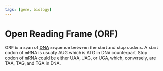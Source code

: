 ```yaml
---
tags: [gene, biology]
---
```


# Open Reading Frame (ORF)

ORF is a span of [DNA](202308082154.md) sequence between the start and stop
codons. A start codon of mRNA is usually AUG which is ATG in DNA counterpart.
Stop codon of mRNA could be either UAA, UAG, or UGA, which, conversely, are TAA,
TAG, and TGA in DNA.
